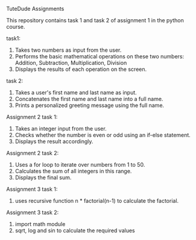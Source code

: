 TuteDude Assignments 

This repository contains task 1 and task 2 of assignment 1 in the python course.

task1: 
1. Takes two numbers as input from the user.
2.  Performs the basic mathematical operations on these two numbers:
Addition, Subtraction, Multiplication, Division
3.  Displays the results of each operation on the screen.

task 2:
1.  Takes a user's first name and last name as input.
2.  Concatenates the first name and last name into a full name.
3.  Prints a personalized greeting message using the full name.

Assignment 2 task 1:
1. Takes an integer input from the user.
2. 	Checks whether the number is even or odd using an if-else statement.
3. 	Displays the result accordingly.

Assignment 2 task 2:
1.   Uses a for loop to iterate over numbers from 1 to 50.
2.   Calculates the sum of all integers in this range.
3.   Displays the final sum.

Assignment 3 task 1:
1.  uses recursive function n * factorial(n-1) to calculate the factorial.

Assignment 3 task 2:
1.  import math module
2.  sqrt, log and sin to calculate the required values 


